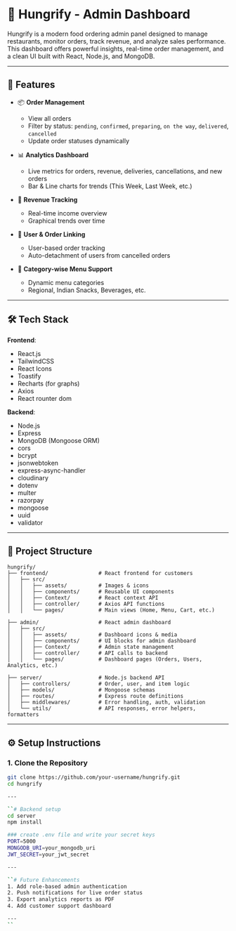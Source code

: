 # 🍔 Hungrify - Admin Dashboard

Hungrify is a modern food ordering admin panel designed to manage restaurants, monitor orders, track revenue, and analyze sales performance. This dashboard offers powerful insights, real-time order management, and a clean UI built with React, Node.js, and MongoDB.

---

## 🚀 Features

- 📦 **Order Management**

  - View all orders
  - Filter by status: `pending`, `confirmed`, `preparing`, `on the way`, `delivered`, `cancelled`
  - Update order statuses dynamically

- 📊 **Analytics Dashboard**

  - Live metrics for orders, revenue, deliveries, cancellations, and new orders
  - Bar & Line charts for trends (This Week, Last Week, etc.)

- 🧾 **Revenue Tracking**

  - Real-time income overview
  - Graphical trends over time

- 👥 **User & Order Linking**

  - User-based order tracking
  - Auto-detachment of users from cancelled orders

- 📁 **Category-wise Menu Support**
  - Dynamic menu categories
  - Regional, Indian Snacks, Beverages, etc.

---

## 🛠️ Tech Stack

**Frontend**:

- React.js
- TailwindCSS
- React Icons
- Toastify
- Recharts (for graphs)
- Axios
- React rounter dom

**Backend**:

- Node.js
- Express
- MongoDB (Mongoose ORM)
- cors
- bcrypt
- jsonwebtoken
- express-async-handler
- cloudinary
- dotenv
- multer
- razorpay
- mongoose
- uuid
- validator

---

## 📂 Project Structure

```
hungrify/
├── frontend/                # React frontend for customers
│   ├── src/
│   │   ├── assets/          # Images & icons
│   │   ├── components/      # Reusable UI components
│   │   ├── Context/         # React context API
│   │   ├── controller/      # Axios API functions
│   │   └── pages/           # Main views (Home, Menu, Cart, etc.)

├── admin/                   # React admin dashboard
│   ├── src/
│   │   ├── assets/          # Dashboard icons & media
│   │   ├── components/      # UI blocks for admin dashboard
│   │   ├── Context/         # Admin state management
│   │   ├── controller/      # API calls to backend
│   │   └── pages/           # Dashboard pages (Orders, Users, Analytics, etc.)

├── server/                  # Node.js backend API
│   ├── controllers/         # Order, user, and item logic
│   ├── models/              # Mongoose schemas
│   ├── routes/              # Express route definitions
│   ├── middlewares/         # Error handling, auth, validation
│   └── utils/               # API responses, error helpers, formatters
```

---

## ⚙️ Setup Instructions

### 1. Clone the Repository

```bash
git clone https://github.com/your-username/hungrify.git
cd hungrify

---

``# Backend setup
cd server
npm install

### create .env file and write your secret keys
PORT=5000
MONGODB_URI=your_mongodb_uri
JWT_SECRET=your_jwt_secret

---

``# Future Enhancements
1. Add role-based admin authentication
2. Push notifications for live order status
3. Export analytics reports as PDF
4. Add customer support dashboard

---
``
```
